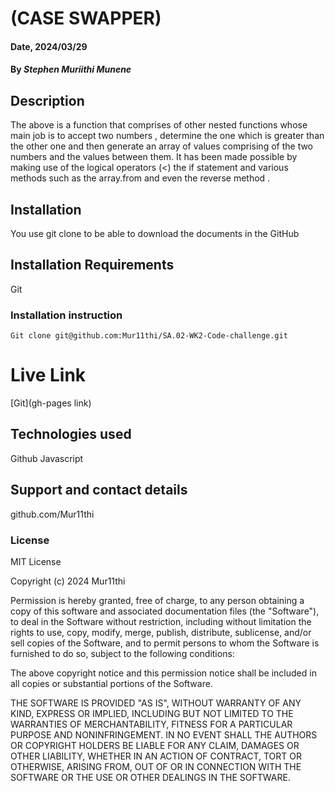 # (CASE SWAPPER)

#### Date, 2024/03/29

#### By *Stephen Muriithi Munene*

## Description
The above is a function that comprises of other nested functions whose main job is to accept two numbers , determine the one which is greater than the other one and then generate an array of values  comprising of the two numbers and the values between them. It has been made possible by making use of the logical operators (<) the if statement and various methods such as the array.from and even the reverse method .
 

## Installation
You use git clone to be able to download the documents in the GitHub

## Installation Requirements
Git

### Installation instruction
```
Git clone git@github.com:Mur11thi/SA.02-WK2-Code-challenge.git

```

# Live Link
[Git](gh-pages link)

## Technologies used
Github
Javascript

## Support and contact details
github.com/Mur11thi

### License
MIT License

Copyright (c) 2024 Mur11thi

Permission is hereby granted, free of charge, to any person obtaining a copy
of this software and associated documentation files (the "Software"), to deal
in the Software without restriction, including without limitation the rights
to use, copy, modify, merge, publish, distribute, sublicense, and/or sell
copies of the Software, and to permit persons to whom the Software is
furnished to do so, subject to the following conditions:

The above copyright notice and this permission notice shall be included in all
copies or substantial portions of the Software.

THE SOFTWARE IS PROVIDED "AS IS", WITHOUT WARRANTY OF ANY KIND, EXPRESS OR
IMPLIED, INCLUDING BUT NOT LIMITED TO THE WARRANTIES OF MERCHANTABILITY,
FITNESS FOR A PARTICULAR PURPOSE AND NONINFRINGEMENT. IN NO EVENT SHALL THE
AUTHORS OR COPYRIGHT HOLDERS BE LIABLE FOR ANY CLAIM, DAMAGES OR OTHER
LIABILITY, WHETHER IN AN ACTION OF CONTRACT, TORT OR OTHERWISE, ARISING FROM,
OUT OF OR IN CONNECTION WITH THE SOFTWARE OR THE USE OR OTHER DEALINGS IN THE
SOFTWARE.